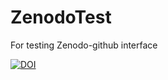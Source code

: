 # ZenodoTest
For testing Zenodo-github interface


[![DOI](https://zenodo.org/badge/753029766.svg)](https://doi.org/10.5281/zenodo.14441092)
